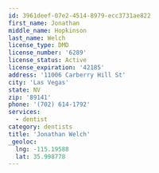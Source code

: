 ```yaml
---
id: 3961deef-07e2-4514-8979-ecc3731ae822
first_name: Jonathan
middle_name: Hopkinson
last_name: Welch
license_type: DMD
license_number: '6289'
license_status: Active
license_expiration: '42185'
address: '11006 Carberry Hill St'
city: 'Las Vegas'
state: NV
zip: '89141'
phone: '(702) 614-1792'
services:
  - dentist
category: dentists
title: 'Jonathan Welch'
_geoloc:
  lng: -115.19588
  lat: 35.998778
---
```

